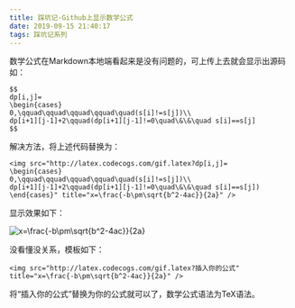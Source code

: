 ```yaml
---
title: 踩坑记-Github上显示数学公式
date: 2019-09-15 21:40:17
tags: 踩坑记系列
---
```


数学公式在Markdown本地端看起来是没有问题的，可上传上去就会显示出源码<!-- more -->如：

```
$$
dp[i,j]=
\begin{cases}
0,\qquad\qquad\qquad\qquad\quad(s[i]!=s[j])\\
dp[i+1][j-1]+2\qquad(dp[i+1][j-1]!=0\quad\&\&\quad s[i]==s[j]
$$
```

解决方法，将上述代码替换为：

```
<img src="http://latex.codecogs.com/gif.latex?dp[i,j]=
\begin{cases}
0,\qquad\qquad\qquad\qquad\quad(s[i]!=s[j])\\
dp[i+1][j-1]+2\qquad(dp[i+1][j-1]!=0\quad\&\&\quad s[i]==s[j])
\end{cases}" title="x=\frac{-b\pm\sqrt{b^2-4ac}}{2a}" />
```

显示效果如下：

<img src="http://latex.codecogs.com/gif.latex?dp[i,j]=
\begin{cases}
0,\qquad\qquad\qquad\qquad\quad(s[i]!=s[j])\\
dp[i+1][j-1]+2\qquad(dp[i+1][j-1]!=0\quad\&\&\quad s[i]==s[j])
\end{cases}" title="x=\frac{-b\pm\sqrt{b^2-4ac}}{2a}" />

没看懂没关系，模板如下：

```
<img src="http://latex.codecogs.com/gif.latex?插入你的公式" title="x=\frac{-b\pm\sqrt{b^2-4ac}}{2a}" />
```

将“插入你的公式”替换为你的公式就可以了，数学公式语法为TeX语法。